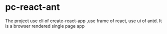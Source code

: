 # pc-react-ant
The project use cli of create-react-app ,use frame of react, use ui of antd. It is a browser rendered single page app
